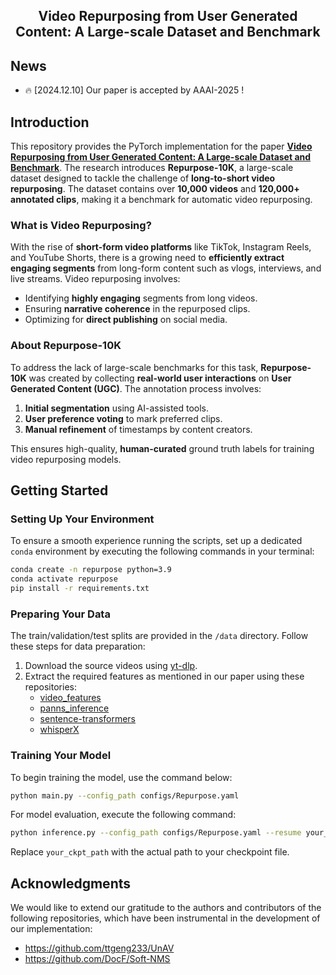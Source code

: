<h2 align="center">Video Repurposing from User Generated Content: A Large-scale Dataset and Benchmark</h2>

## News

* :fire: [2024.12.10] Our paper is accepted by AAAI-2025 !

## Introduction

This repository provides the PyTorch implementation for the paper [**Video Repurposing from User Generated Content: A Large-scale Dataset and Benchmark**](https://arxiv.org/abs/2412.08879). The research introduces **Repurpose-10K**, a large-scale dataset designed to tackle the challenge of **long-to-short video repurposing**. The dataset contains over **10,000 videos** and **120,000+ annotated clips**, making it a benchmark for automatic video repurposing.

### What is Video Repurposing?
With the rise of **short-form video platforms** like TikTok, Instagram Reels, and YouTube Shorts, there is a growing need to **efficiently extract engaging segments** from long-form content such as vlogs, interviews, and live streams. Video repurposing involves:
- Identifying **highly engaging** segments from long videos.
- Ensuring **narrative coherence** in the repurposed clips.
- Optimizing for **direct publishing** on social media.

### About **Repurpose-10K**
To address the lack of large-scale benchmarks for this task, **Repurpose-10K** was created by collecting **real-world user interactions** on **User Generated Content (UGC)**. The annotation process involves:
1. **Initial segmentation** using AI-assisted tools.
2. **User preference voting** to mark preferred clips.
3. **Manual refinement** of timestamps by content creators.

This ensures high-quality, **human-curated** ground truth labels for training video repurposing models.

## Getting Started

### Setting Up Your Environment
To ensure a smooth experience running the scripts, set up a dedicated `conda` environment by executing the following commands in your terminal:

```bash
conda create -n repurpose python=3.9
conda activate repurpose
pip install -r requirements.txt
```

### Preparing Your Data

The train/validation/test splits are provided in the `/data` directory. Follow these steps for data preparation:

1. Download the source videos using [yt-dlp](https://github.com/yt-dlp/yt-dlp).
2. Extract the required features as mentioned in our paper using these repositories:
   - [video_features](https://github.com/v-iashin/video_features)
   - [panns_inference](https://github.com/qiuqiangkong/panns_inference)
   - [sentence-transformers](https://github.com/UKPLab/sentence-transformers)
   - [whisperX](https://github.com/m-bain/whisperX)

### Training Your Model
To begin training the model, use the command below:

```bash
python main.py --config_path configs/Repurpose.yaml
```

For model evaluation, execute the following command:

```bash
python inference.py --config_path configs/Repurpose.yaml --resume your_ckpt_path
```
Replace `your_ckpt_path` with the actual path to your checkpoint file.

## Acknowledgments

We would like to extend our gratitude to the authors and contributors of the following repositories, which have been instrumental in the development of our implementation:

- https://github.com/ttgeng233/UnAV
- https://github.com/DocF/Soft-NMS
